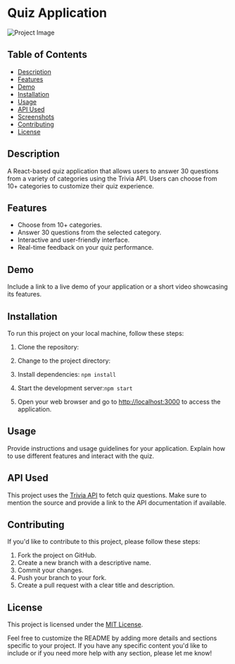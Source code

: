 # Quiz Application

![Project Image](project-image.png) <!-- Replace "project-image.png" with your image URL -->

## Table of Contents
- [Description](#description)
- [Features](#features)
- [Demo](#demo)
- [Installation](#installation)
- [Usage](#usage)
- [API Used](#api-used)
- [Screenshots](#screenshots)
- [Contributing](#contributing)
- [License](#license)

## Description
A React-based quiz application that allows users to answer 30 questions from a variety of categories using the Trivia API. Users can choose from 10+ categories to customize their quiz experience.

## Features
- Choose from 10+ categories.
- Answer 30 questions from the selected category.
- Interactive and user-friendly interface.
- Real-time feedback on your quiz performance.

## Demo
Include a link to a live demo of your application or a short video showcasing its features.

## Installation
To run this project on your local machine, follow these steps:

1. Clone the repository:
2. Change to the project directory:
3. Install dependencies: `npm install`
4. Start the development server:`npm start`


5. Open your web browser and go to [http://localhost:3000](http://localhost:3000) to access the application.

## Usage
Provide instructions and usage guidelines for your application. Explain how to use different features and interact with the quiz.

## API Used
This project uses the [Trivia API](link-to-api) to fetch quiz questions. Make sure to mention the source and provide a link to the API documentation if available.



## Contributing
If you'd like to contribute to this project, please follow these steps:

1. Fork the project on GitHub.
2. Create a new branch with a descriptive name.
3. Commit your changes.
4. Push your branch to your fork.
5. Create a pull request with a clear title and description.

## License
This project is licensed under the [MIT License](LICENSE.md).

Feel free to customize the README by adding more details and sections specific to your project. If you have any specific content you'd like to include or if you need more help with any section, please let me know!

  